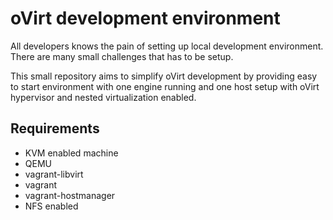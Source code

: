 # oVirt development environment

All developers knows the pain of setting up local development environment.
There are many small challenges that has to be setup.

This small repository aims to simplify oVirt development by providing
easy to start environment with one engine running and one host
setup with oVirt hypervisor and nested virtualization enabled.

## Requirements

* KVM enabled machine
* QEMU
* vagrant-libvirt
* vagrant
* vagrant-hostmanager
* NFS enabled

